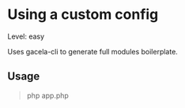 # Using a custom config

Level: easy

Uses gacela-cli to generate full modules boilerplate.

## Usage

> php app.php
